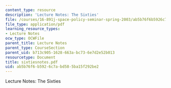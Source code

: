 ```yaml
---
content_type: resource
description: 'Lecture Notes: The Sixties'
file: /courses/16-891j-space-policy-seminar-spring-2003/ab5b76f6b5926c7abd585ba15f292be2_sixtiesnotes.pdf
file_type: application/pdf
learning_resource_types:
- Lecture Notes
ocw_type: OCWFile
parent_title: Lecture Notes
parent_type: CourseSection
parent_uid: b713c905-1628-663a-bc73-6e7d2e52b013
resourcetype: Document
title: sixtiesnotes.pdf
uid: ab5b76f6-b592-6c7a-bd58-5ba15f292be2
---
```

Lecture Notes: The Sixties

